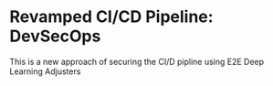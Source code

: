 # Revamped CI/CD Pipeline: DevSecOps
This is a new approach of securing the CI/D pipline using E2E Deep Learning Adjusters 
